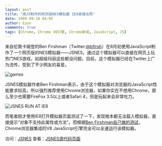 ```yaml
---
layout: post
title: "用JS制作的网页版NES模拟器 IE8直接出局"
date: 2009-09-18 04:05
author: Eyon
comments: true
tags: [Chrome, Chrome V8引擎, Chrome新闻, JavaScript, JS]
---
```

来自伦敦卡姆登的Ben Firshman（Twitter:[@bfirsh](http://twitter.com/bfirsh)）在8月初使用JavaScript制作了一个网页版的NES模拟器——JSNES，通过这个模拟器可以直接在网页上玩热门NES游戏，如超级玛丽这些都没问题。目前，这个模拟器已经在Twitter上广为流传，受到了不少网友的喜爱。

![games](http://img.chromi.org/2009/09/games.gif "games")

JSNES模拟器作者Ben Firshman表示，由于这个模拟器对浏览器的JavaScript性能要求较高，所以强烈推荐使用Chrome浏览器，如果你实在不想用Chrome，那么至少也需要FireFox 3.5以上或者Safari 4，但是玩起来会非常吃力。<!--more-->

![JSNES RUN AT IE8](http://img.chromi.org/2009/09/JSNES-RUN-AT-IE8.png "JSNES RUN AT IE8")

而笔者刚才使用IE8打开模拟器页面测试了一下，发现根本都无法载入模拟器，直接提示“对象不支持此属性或方法”。而根据[Ben Firshman自己做的测试](http://benfirshman.com/projects/jsnes/)，Chrome浏览器集成的V8 JavaScript引擎完全可以全速运行该模拟器。

访问：[JSNES](http://benfirshman.com/projects/jsnes/)
查看：[JSNES源代码页面](http://github.com/bfirsh/jsnes/)
